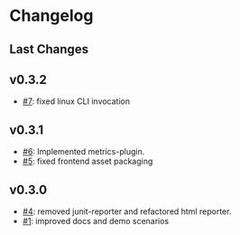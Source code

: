 # Changelog

## Last Changes


## v0.3.2

- [#7](https://github.com/aixigo/arestocats/issues/7): fixed linux CLI invocation


## v0.3.1

- [#6](https://github.com/aixigo/arestocats/pull/6): Implemented metrics-plugin.
- [#5](https://github.com/aixigo/arestocats/issues/5): fixed frontend asset packaging


## v0.3.0

- [#4](https://github.com/aixigo/arestocats/pull/4): removed junit-reporter and refactored html reporter.
- [#1](https://github.com/aixigo/arestocats/issues/1): improved docs and demo scenarios
